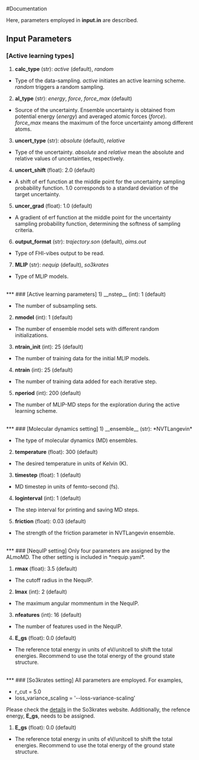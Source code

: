 #Documentation

Here, parameters employed in __input.in__ are described.

## Input Parameters

### [Active learning types]
1) __calc_type__ (str): *active* (default), *random*

- Type of the data-sampling. *active* initiates an active learning scheme. *random* triggers a random sampling.

2) __al_type__ (str): *energy*, *force*, *force_max* (default)

- Source of the uncertainty. Ensemble uncertainty is obtained from potential energy (*energy*) and averaged atomic forces (*force*). *force_max* means the maximum of the force uncertainty among different atoms.

3) __uncert_type__ (str): *absolute* (default), *relative*

- Type of the uncertainty. *absolute* and *relative* mean the absolute and relative values of uncertainties, respectively.

4) __uncert_shift__ (float): 2.0 (default)

- A shift of erf function at the middle point for the uncertainty sampling probability function. 1.0 corresponds to a standard deviation of the target uncertainty.

5) __uncer_grad__ (float): 1.0 (default)

- A gradient of erf function at the middle point for the uncertainty sampling probability function, determining the softness of sampling criteria.

6) __output_format__ (str): *trajectory.son* (default), *aims.out*

- Type of FHI-vibes output to be read.

7) __MLIP__ (str): *nequip* (default), *so3krates*

- Type of MLIP models.

<br>
***
### [Active learning parameters]
1) __nstep__ (int): 1 (default)

- The number of subsampling sets.

2) __nmodel__ (int): 1 (default)

- The number of ensemble model sets with different random initializations.

3) __ntrain_init__ (int): 25 (default)

- The number of training data for the initial MLIP models.

4) __ntrain__ (int): 25 (default)

- The number of training data added for each iterative step.

5) __nperiod__ (int): 200 (default)

- The number of MLIP-MD steps for the exploration during the active learning scheme.

<br>
***
### [Molecular dynamics setting]
1) __ensemble__ (str): *NVTLangevin*

- The type of molecular dynamics (MD) ensembles.

2) __temperature__ (float): 300 (default)

- The desired temperature in units of Kelvin (K).

3) __timestep__ (float): 1 (default)

- MD timestep in units of femto-second (fs).

4) __loginterval__ (int): 1 (default)

- The step interval for printing and saving MD steps.

5) __friction__ (float): 0.03 (default)

- The strength of the friction parameter in NVTLangevin ensemble.

<br>
***
### [NequIP setting]
Only four parameters are assigned by the ALmoMD. The other setting is included in *nequip.yaml*.

1) __rmax__ (float): 3.5 (default)

- The cutoff radius in the NequIP.

2) __lmax__ (int): 2 (default)

- The maximum angular mommentum in the NequIP.

3) __nfeatures__ (int): 16 (default)

- The number of features used in the NequIP.

4) __E_gs__ (float): 0.0 (default)

- The reference total energy in units of eV/unitcell to shift the total energies. Recommend to use the total energy of the ground state structure.

<br>
***
### [So3krates setting]
All parameters are employed. For examples,

- r_cut = 5.0
- loss\_variance\_scaling = '--loss-variance-scaling'

Please check the [details](https://github.com/sirmarcel/glp) in the So3krates website. Additionally, the refence energy, __E_gs__, needs to be assigned.

1) __E_gs__ (float): 0.0 (default)

- The reference total energy in units of eV/unitcell to shift the total energies. Recommend to use the total energy of the ground state structure.
